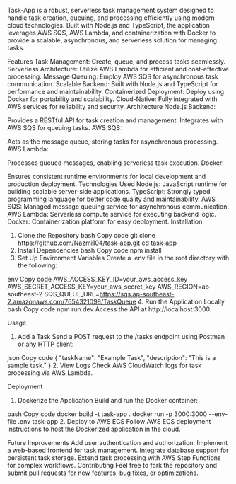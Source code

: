 
Task-App is a robust, serverless task management system designed to handle task creation, queuing, and processing efficiently using modern cloud technologies. Built with Node.js and TypeScript, the application leverages AWS SQS, AWS Lambda, and containerization with Docker to provide a scalable, asynchronous, and serverless solution for managing tasks.

Features
Task Management: Create, queue, and process tasks seamlessly.
Serverless Architecture: Utilize AWS Lambda for efficient and cost-effective processing.
Message Queuing: Employ AWS SQS for asynchronous task communication.
Scalable Backend: Built with Node.js and TypeScript for performance and maintainability.
Containerized Deployment: Deploy using Docker for portability and scalability.
Cloud-Native: Fully integrated with AWS services for reliability and security.
Architecture
Node.js Backend:

Provides a RESTful API for task creation and management.
Integrates with AWS SQS for queuing tasks.
AWS SQS:

Acts as the message queue, storing tasks for asynchronous processing.
AWS Lambda:

Processes queued messages, enabling serverless task execution.
Docker:

Ensures consistent runtime environments for local development and production deployment.
Technologies Used
Node.js: JavaScript runtime for building scalable server-side applications.
TypeScript: Strongly typed programming language for better code quality and maintainability.
AWS SQS: Managed message queuing service for asynchronous communication.
AWS Lambda: Serverless compute service for executing backend logic.
Docker: Containerization platform for easy deployment.
Installation
1. Clone the Repository
bash
Copy code
git clone https://github.com/Nazmi104/task-app.git
cd task-app
2. Install Dependencies
bash
Copy code
npm install
3. Set Up Environment Variables
Create a .env file in the root directory with the following:

env
Copy code
AWS_ACCESS_KEY_ID=your_aws_access_key
AWS_SECRET_ACCESS_KEY=your_aws_secret_key
AWS_REGION=ap-southeast-2
SQS_QUEUE_URL=https://sqs.ap-southeast-2.amazonaws.com/7654321098/TaskQueue
4. Run the Application Locally
bash
Copy code
npm run dev
Access the API at http://localhost:3000.

Usage
1. Add a Task
Send a POST request to the /tasks endpoint using Postman or any HTTP client:

json
Copy code
{
  "taskName": "Example Task",
  "description": "This is a sample task."
}
2. View Logs
Check AWS CloudWatch logs for task processing via AWS Lambda.

Deployment
1. Dockerize the Application
Build and run the Docker container:

bash
Copy code
docker build -t task-app .
docker run -p 3000:3000 --env-file .env task-app
2. Deploy to AWS ECS
Follow AWS ECS deployment instructions to host the Dockerized application in the cloud.

Future Improvements
Add user authentication and authorization.
Implement a web-based frontend for task management.
Integrate database support for persistent task storage.
Extend task processing with AWS Step Functions for complex workflows.
Contributing
Feel free to fork the repository and submit pull requests for new features, bug fixes, or optimizations.

